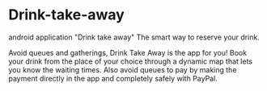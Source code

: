 # Drink-take-away

android application "Drink take away"
The smart way to reserve your drink.

Avoid queues and gatherings, Drink Take Away is the app for you!
Book your drink from the place of your choice through a dynamic map that lets you know the waiting times. Also avoid queues to pay by making the payment directly in the app and completely safely with PayPal.
